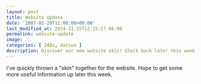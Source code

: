 ```yaml
---
layout: post
title: Website Update
date: '2007-01-29T11:00:00+00:00'
last_modified_at: 2024-11-15T12:15:17-06:00
permalink: website-update
image: 
categories: [ 240z, datsun ]
description: Discover our new website skin! Check back later this week for more useful updates and information.
---
```


I've quickly thrown a "skin" together for the website. Hope to get some more useful information up later this week.







